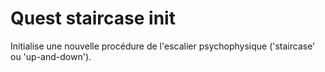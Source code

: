 # Quest staircase init

Initialise une nouvelle procédure de l'escalier psychophysique ('staircase' ou 'up-and-down').

